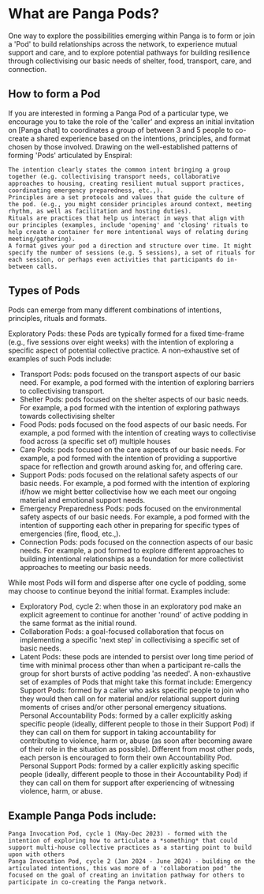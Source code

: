 # What are Panga Pods? 

One way to explore the possibilities emerging within Panga is to form or join a 'Pod' to build relationships across the network, to experience mutual support and care, and to explore potential pathways for building resilience through collectivising our basic needs of shelter, food, transport, care, and connection.

## How to form a Pod

If you are interested in forming a Panga Pod of a particular type, we encourage you to take the role of the 'caller' and express an initial invitation on [Panga chat] to coordinates a group of between 3 and 5 people to co-create a shared experience based on the intentions, principles, and format chosen by those involved. Drawing on the well-established patterns of forming 'Pods' articulated by Enspiral:

    The intention clearly states the common intent bringing a group together (e.g. collectivising transport needs, collaborative approaches to housing, creating resilient mutual support practices, coordinating emergency preparedness, etc.,).
    Principles are a set protocols and values that guide the culture of the pod. (e.g., you might consider principles around context, meeting rhythm, as well as facilitation and hosting duties).
    Rituals are practices that help us interact in ways that align with our principles (examples, include 'opening' and 'closing' rituals to help create a container for more intentional ways of relating during meeting/gathering).
    A format gives your pod a direction and structure over time. It might specify the number of sessions (e.g. 5 sessions), a set of rituals for each session, or perhaps even activities that participants do in-between calls.

## Types of Pods

Pods can emerge from many different combinations of intentions, principles, rituals and formats. 

Exploratory Pods: these Pods are typically formed for a fixed time-frame (e.g., five sessions over eight weeks) with the intention of exploring a specific aspect of potential collective practice. A non-exhaustive set of examples of such Pods include:
  * Transport Pods: pods focused on the transport aspects of our basic need. For example, a pod formed with the intention of exploring barriers to collectivising transport.
  * Shelter Pods: pods focused on the shelter aspects of our basic needs. For example, a pod formed with the intention of exploring pathways towards collectivising shelter
  * Food Pods: pods focused on the food aspects of our basic needs. For example, a pod formed with the intention of creating ways to collectivise food across (a specific set of) multiple houses
  * Care Pods: pods focused on the care aspects of our basic needs. For example, a pod formed with the intention of providing a supportive space for reflection and growth around asking for, and offering care.
  * Support Pods: pods focused on the relational safety aspects of our basic needs. For example, a pod formed with the intention of exploring if/how we might better collectivise how we each meet our ongoing material and emotional support needs.
  * Emergency Preparedness Pods: pods focused on the environmental safety aspects of our basic needs. For example, a pod formed with the intention of supporting each other in preparing for specific types of emergencies (fire, flood, etc.,).
  * Connection Pods: pods focused on the connection aspects of our basic needs. For example, a pod formed to explore different approaches to building intentional relationships as a foundation for more collectivist approaches to meeting our basic needs.

While most Pods will form and disperse after one cycle of podding, some may choose to continue beyond the initial format. Examples include:  
  * Exploratory Pod, cycle 2: when those in an exploratory pod make an explicit agreement to continue for another 'round' of active podding in the same format as the initial round. 
  * Collaboration Pods: a goal-focused collaboration that focus on implementing a specific 'next step' in collectivising a specific set of basic needs.
  * Latent Pods: these pods are intended to persist over long time period of time with minimal process other than when a participant re-calls the group for short bursts of active podding 'as needed'. A non-exhaustive set of examples of Pods that might take this format include:
    Emergency Support Pods: formed by a caller who asks specific people to join who they would then call on for material and/or relational support during moments of crises and/or other personal emergency situations.
    Personal Accountability Pods: formed by a caller explicitly asking specific people (ideally, different people to those in their Support Pod) if they can call on them for support in taking accountability for contributing to violence, harm or, abuse (as soon after becoming aware of their role in the situation as possible). Different from most other pods, each person is encouraged to form their own Accountability Pod.
    Personal Support Pods: formed by a caller explicitly asking specific people (ideally, different people to those in their Accountability Pod) if they can call on them for support after experiencing of witnessing violence, harm, or abuse.

 
## Example Panga Pods include:

    Panga Invocation Pod, cycle 1 (May-Dec 2023) - formed with the intention of exploring how to articulate a *something* that could support multi-house collective practices as a starting point to build upon with others
    Panga Invocation Pod, cycle 2 (Jan 2024 - June 2024) - building on the articulated intentions, this was more of a 'collaboration pod' the focused on the goal of creating an invitation pathway for others to participate in co-creating the Panga network. 

